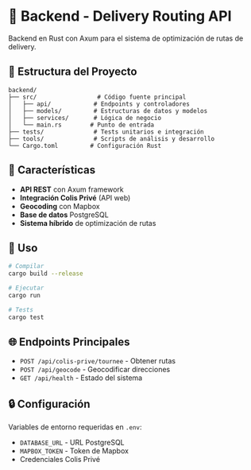 # 🦀 Backend - Delivery Routing API

Backend en Rust con Axum para el sistema de optimización de rutas de delivery.

## 📁 Estructura del Proyecto

```
backend/
├── src/                 # Código fuente principal
│   ├── api/            # Endpoints y controladores
│   ├── models/         # Estructuras de datos y modelos
│   ├── services/       # Lógica de negocio
│   └── main.rs        # Punto de entrada
├── tests/              # Tests unitarios e integración
├── tools/              # Scripts de análisis y desarrollo
└── Cargo.toml         # Configuración Rust
```

## 🚀 Características

- **API REST** con Axum framework
- **Integración Colis Privé** (API web)
- **Geocoding** con Mapbox
- **Base de datos** PostgreSQL
- **Sistema híbrido** de optimización de rutas

## 🔧 Uso

```bash
# Compilar
cargo build --release

# Ejecutar
cargo run

# Tests
cargo test
```

## 🌐 Endpoints Principales

- `POST /api/colis-prive/tournee` - Obtener rutas
- `POST /api/geocode` - Geocodificar direcciones
- `GET /api/health` - Estado del sistema

## 🔒 Configuración

Variables de entorno requeridas en `.env`:
- `DATABASE_URL` - URL PostgreSQL
- `MAPBOX_TOKEN` - Token de Mapbox
- Credenciales Colis Privé